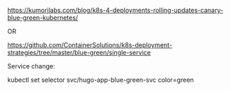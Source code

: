 https://kumorilabs.com/blog/k8s-4-deployments-rolling-updates-canary-blue-green-kubernetes/

OR

https://github.com/ContainerSolutions/k8s-deployment-strategies/tree/master/blue-green/single-service



Service change:

kubectl set selector svc/hugo-app-blue-green-svc color=green
